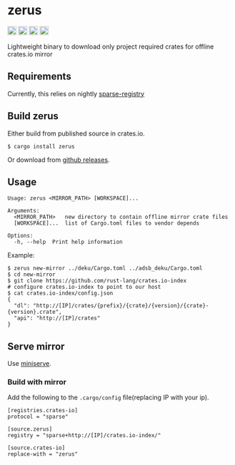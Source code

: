 zerus
===========================

[<img alt="github" src="https://img.shields.io/badge/github-wcampbell0x2a/zerus-8da0cb?style=for-the-badge&labelColor=555555&logo=github" height="20">](https://github.com/wcampbell0x2a/zerus)
[<img alt="crates.io" src="https://img.shields.io/crates/v/zerus.svg?style=for-the-badge&color=fc8d62&logo=rust" height="20">](https://crates.io/crates/zerus)
[<img alt="docs.rs" src="https://img.shields.io/badge/docs.rs-zerus-66c2a5?style=for-the-badge&labelColor=555555&logo=docs.rs" height="20">](https://docs.rs/zerus)
[<img alt="build status" src="https://img.shields.io/github/actions/workflow/status/wcampbell0x2a/zerus/main.yml?branch=master&style=for-the-badge" height="20">](https://github.com/wcampbell0x2a/zerus/actions?query=branch%3Amaster)

Lightweight binary to download only project required crates for offline crates.io mirror

## Requirements
Currently, this relies on nightly [sparse-registry](https://blog.rust-lang.org/2022/06/22/sparse-registry-testing.html)

## Build zerus
Either build from published source in crates.io.
```
$ cargo install zerus
```

Or download from [github releases](https://github.com/wcampbell0x2a/zerus/releases).

## Usage
```console
Usage: zerus <MIRROR_PATH> [WORKSPACE]...

Arguments:
  <MIRROR_PATH>   new directory to contain offline mirror crate files
  [WORKSPACE]...  list of Cargo.toml files to vendor depends

Options:
  -h, --help  Print help information
```

Example:
```console
$ zerus new-mirror ../deku/Cargo.toml ../adsb_deku/Cargo.toml
$ cd new-mirror
$ git clone https://github.com/rust-lang/crates.io-index
# configure crates.io-index to point to our host
$ cat crates.io-index/config.json
{
  "dl": "http://[IP]/crates/{prefix}/{crate}/{version}/{crate}-{version}.crate",
  "api": "http://[IP]/crates"
}
```


## Serve mirror
Use [miniserve](https://github.com/svenstaro/miniserve).

### Build with mirror
Add the following to the `.cargo/config` file(replacing IP with your ip).
```
[registries.crates-io]
protocol = "sparse"

[source.zerus]
registry = "sparse+http://[IP]/crates.io-index/"

[source.crates-io]
replace-with = "zerus"
```

